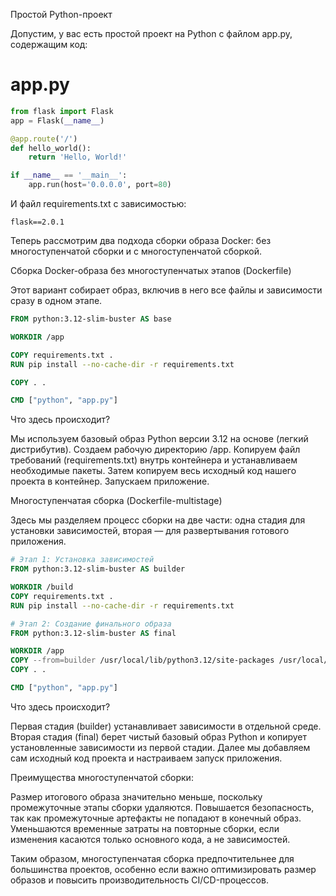 Простой Python-проект

Допустим, у вас есть простой проект на Python с файлом app.py, содержащим код:

# app.py
```python
from flask import Flask
app = Flask(__name__)

@app.route('/')
def hello_world():
    return 'Hello, World!'

if __name__ == '__main__':
    app.run(host='0.0.0.0', port=80)
```

И файл requirements.txt с зависимостью:
```
flask==2.0.1
```

Теперь рассмотрим два подхода сборки образа Docker: без многоступенчатой сборки и с многоступенчатой сборкой.


Сборка Docker-образа без многоступенчатых этапов (Dockerfile)

Этот вариант собирает образ, включив в него все файлы и зависимости сразу в одном этапе.
```Dockerfile
FROM python:3.12-slim-buster AS base

WORKDIR /app

COPY requirements.txt .
RUN pip install --no-cache-dir -r requirements.txt

COPY . .

CMD ["python", "app.py"]
```

Что здесь происходит?

Мы используем базовый образ Python версии 3.12 на основе (легкий дистрибутив).
Создаем рабочую директорию /app.
Копируем файл требований (requirements.txt) внутрь контейнера и устанавливаем необходимые пакеты.
Затем копируем весь исходный код нашего проекта в контейнер.
Запускаем приложение.


Многоступенчатая сборка (Dockerfile-multistage)

Здесь мы разделяем процесс сборки на две части: одна стадия для установки зависимостей, вторая — для развертывания готового приложения.
```Dockerfile
# Этап 1: Установка зависимостей
FROM python:3.12-slim-buster AS builder

WORKDIR /build
COPY requirements.txt .
RUN pip install --no-cache-dir -r requirements.txt

# Этап 2: Создание финального образа
FROM python:3.12-slim-buster AS final

WORKDIR /app
COPY --from=builder /usr/local/lib/python3.12/site-packages /usr/local/lib/python3.12/site-packages
COPY . .

CMD ["python", "app.py"]
```
Что здесь происходит?

Первая стадия (builder) устанавливает зависимости в отдельной среде.
Вторая стадия (final) берет чистый базовый образ Python и копирует установленные зависимости из первой стадии.
Далее мы добавляем сам исходный код проекта и настраиваем запуск приложения.


Преимущества многоступенчатой сборки:

Размер итогового образа значительно меньше, поскольку промежуточные этапы сборки удаляются.
Повышается безопасность, так как промежуточные артефакты не попадают в конечный образ.
Уменьшаются временные затраты на повторные сборки, если изменения касаются только основного кода, а не зависимостей.

Таким образом, многоступенчатая сборка предпочтительнее для большинства проектов, особенно если важно оптимизировать размер образов и повысить производительность CI/CD-процессов.

